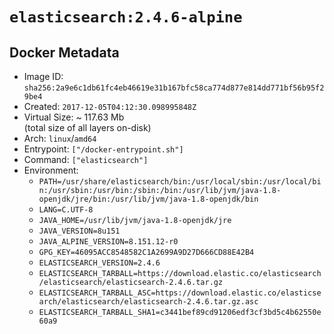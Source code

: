 # `elasticsearch:2.4.6-alpine`

## Docker Metadata

- Image ID: `sha256:2a9e6c1db61fc4eb46619e31b167bfc58ca774d877e814dd771bf56b95f29be4`
- Created: `2017-12-05T04:12:30.098995848Z`
- Virtual Size: ~ 117.63 Mb  
  (total size of all layers on-disk)
- Arch: `linux`/`amd64`
- Entrypoint: `["/docker-entrypoint.sh"]`
- Command: `["elasticsearch"]`
- Environment:
  - `PATH=/usr/share/elasticsearch/bin:/usr/local/sbin:/usr/local/bin:/usr/sbin:/usr/bin:/sbin:/bin:/usr/lib/jvm/java-1.8-openjdk/jre/bin:/usr/lib/jvm/java-1.8-openjdk/bin`
  - `LANG=C.UTF-8`
  - `JAVA_HOME=/usr/lib/jvm/java-1.8-openjdk/jre`
  - `JAVA_VERSION=8u151`
  - `JAVA_ALPINE_VERSION=8.151.12-r0`
  - `GPG_KEY=46095ACC8548582C1A2699A9D27D666CD88E42B4`
  - `ELASTICSEARCH_VERSION=2.4.6`
  - `ELASTICSEARCH_TARBALL=https://download.elastic.co/elasticsearch/elasticsearch/elasticsearch-2.4.6.tar.gz`
  - `ELASTICSEARCH_TARBALL_ASC=https://download.elastic.co/elasticsearch/elasticsearch/elasticsearch-2.4.6.tar.gz.asc`
  - `ELASTICSEARCH_TARBALL_SHA1=c3441bef89cd91206edf3cf3bd5c4b62550e60a9`

